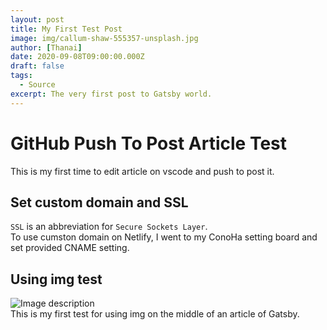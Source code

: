 ```yaml
---
layout: post
title: My First Test Post
image: img/callum-shaw-555357-unsplash.jpg
author: [Thanai]
date: 2020-09-08T09:00:00.000Z
draft: false
tags:
  - Source
excerpt: The very first post to Gatsby world.
---
```


# GitHub Push To Post Article Test

This is my first time to edit article on vscode and push to post it.

## Set custom domain and SSL

`SSL` is an abbreviation for `Secure Sockets Layer`.  
To use cumston domain on Netlify, I went to my ConoHa setting board and set provided CNAME setting.

## Using img test

![Image description](img/speeches-cover.jpg)  
This is my first test for using img on the middle of an article of Gatsby.
